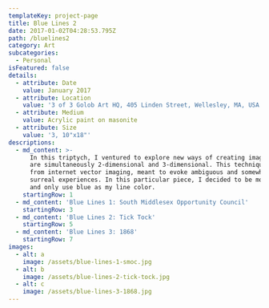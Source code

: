 ```yaml
---
templateKey: project-page
title: Blue Lines 2
date: 2017-01-02T04:28:53.795Z
path: /bluelines2
category: Art
subcategories:
  - Personal
isFeatured: false
details:
  - attribute: Date
    value: January 2017
  - attribute: Location
    value: '3 of 3 Golob Art HQ, 405 Linden Street, Wellesley, MA, USA'
  - attribute: Medium
    value: Acrylic paint on masonite
  - attribute: Size
    value: '3, 10"x18"'
descriptions:
  - md_content: >-
      In this triptych, I ventured to explore new ways of creating images that
      are simultaneously 2-dimensional and 3-dimensional. This technique draws
      from internet vector imaging, meant to evoke ambiguous and somewhat
      surreal experiences. In this particular piece, I decided to be monochrome
      and only use blue as my line color.
    startingRow: 1
  - md_content: 'Blue Lines 1: South Middlesex Opportunity Council'
    startingRow: 3
  - md_content: 'Blue Lines 2: Tick Tock'
    startingRow: 5
  - md_content: 'Blue Lines 3: 1868'
    startingRow: 7
images:
  - alt: a
    image: /assets/blue-lines-1-smoc.jpg
  - alt: b
    image: /assets/blue-lines-2-tick-tock.jpg
  - alt: c
    image: /assets/blue-lines-3-1868.jpg
---
```



